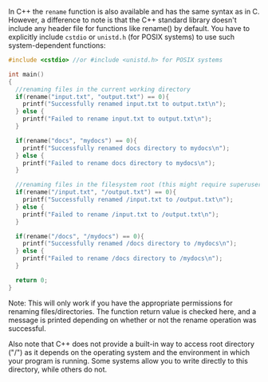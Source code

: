 In C++ the `rename` function is also available and has the same syntax as in C. However, a difference to note is that the C++ standard library doesn't include any header file for functions like rename() by default. You have to explicitly include `cstdio` or `unistd.h` (for POSIX systems) to use such system-dependent functions:
```cpp
#include <cstdio> //or #include <unistd.h> for POSIX systems

int main() 
{
  //renaming files in the current working directory
  if(rename("input.txt", "output.txt") == 0){
    printf("Successfully renamed input.txt to output.txt\n");
  } else {
    printf("Failed to rename input.txt to output.txt\n");
  }

  if(rename("docs", "mydocs") == 0){
    printf("Successfully renamed docs directory to mydocs\n");
  } else {
    printf("Failed to rename docs directory to mydocs\n");
  }

  //renaming files in the filesystem root (this might require superuser privileges)
  if(rename("/input.txt", "/output.txt") == 0){
    printf("Successfully renamed /input.txt to /output.txt\n");
  } else {
    printf("Failed to rename /input.txt to /output.txt\n");
  }

  if(rename("/docs", "/mydocs") == 0){
    printf("Successfully renamed /docs directory to /mydocs\n");
  } else {
    printf("Failed to rename /docs directory to /mydocs\n");
  }

  return 0;
}
```
Note: This will only work if you have the appropriate permissions for renaming files/directories. The function return value is checked here, and a message is printed depending on whether or not the rename operation was successful.

Also note that C++ does not provide a built-in way to access root directory ("/") as it depends on the operating system and the environment in which your program is running. Some systems allow you to write directly to this directory, while others do not.
